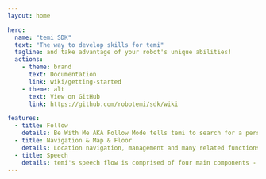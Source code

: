 ```yaml
---
layout: home

hero:
  name: "temi SDK"
  text: "The way to develop skills for temi"
  tagline: and take advantage of your robot's unique abilities!
  actions:
    - theme: brand
      text: Documentation
      link: wiki/getting-started
    - theme: alt
      text: View on GitHub
      link: https://github.com/robotemi/sdk/wiki

features:
  - title: Follow
    details: Be With Me AKA Follow Mode tells temi to search for a person that is standing next to it, lock on and then follow it's movement.
  - title: Navigation & Map & Floor
    details: Location navigation, management and many related functions for your temi rebot.
  - title: Speech
    details: temi's speech flow is comprised of four main components - wakeup, ASR (Automatic Speech Recognition), NLP (Natural language processing) and TTS (text to speech).
---
```


